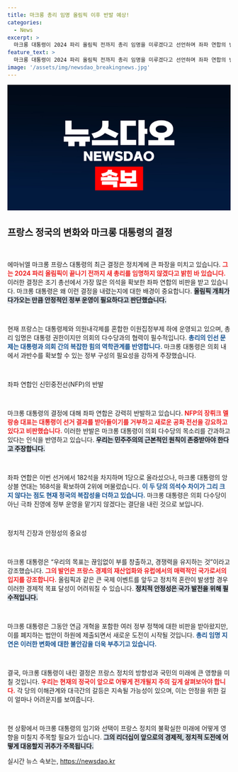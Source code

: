 ```yaml
---
title: 마크롱 총리 임명 올림픽 이후 반발 예상!
categories:
  - News
excerpt: >
  마크롱 대통령이 2024 파리 올림픽 전까지 총리 임명을 미루겠다고 선언하며 좌파 연합의 반발이 거세다. 정치적 혼란을 우려한 그는 정부 안정성을 강조하는데, 과연 프랑스의 미래는 어떻게 될까?
feature_text: >
  마크롱 대통령이 2024 파리 올림픽 전까지 총리 임명을 미루겠다고 선언하며 좌파 연합의 반발이 거세다. 정치적 혼란을 우려한 그는 정부 안정성을 강조하는데, 과연 프랑스의 미래는 어떻게 될까?
image: '/assets/img/newsdao_breakingnews.jpg'
---
```


<p><img src="/assets/img/newsdao_breakingnews.jpg" alt="ranknews 속보" /></p>

<h2 data-ke-size="size26">프랑스 정국의 변화와 마크롱 대통령의 결정</h2>

<p data-ke-size="size16">&nbsp;</p>

<p>에마뉘엘 마크롱 프랑스 대통령의 최근 결정은 정치계에 큰 파장을 미치고 있습니다. <b><span style="color: #ee2323;">그는 2024 파리 올림픽이 끝나기 전까지 새 총리를 임명하지 않겠다고 밝힌 바 있습니다.</span></b> 이러한 결정은 조기 총선에서 가장 많은 의석을 확보한 좌파 연합의 비판을 받고 있습니다. 마크롱 대통령은 왜 이런 결정을 내렸는지에 대한 배경이 중요합니다. <b><span style="background-color: #21538527;">올림픽 개최가 다가오는 만큼 안정적인 정부 운영이 필요하다고 판단했습니다.</span></b></p>

<p data-ke-size="size16">&nbsp;</p>

<p>현재 프랑스는 대통령제와 의원내각제를 혼합한 이원집정부제 하에 운영되고 있으며, 총리 임명은 대통령 권한이지만 의회의 다수당과의 협력이 필수적입니다. <b><span style="color: #1a5490;">총리의 인선 문제는 대통령과 의회 간의 복잡한 힘의 역학관계를 반영합니다.</span></b> 마크롱 대통령은 의회 내에서 과반수를 확보할 수 있는 정부 구성의 필요성을 강하게 주장했습니다.</p>

<p data-ke-size="size16">&nbsp;</p>

<p>좌파 연합인 신민중전선(NFP)의 반발</p>

<p data-ke-size="size16">&nbsp;</p>

<p>마크롱 대통령의 결정에 대해 좌파 연합은 강력히 반발하고 있습니다. <b><span style="color: #ee2323;">NFP의 장뤼크 멜랑숑 대표는 대통령이 선거 결과를 받아들이기를 거부하고 새로운 공화 전선을 강요하고 있다고 비판했습니다.</span></b> 이러한 반발은 마크롱 대통령이 의회 다수당의 목소리를 간과하고 있다는 인식을 반영하고 있습니다. <b><span style="background-color: #21538527;">우리는 민주주의의 근본적인 원칙이 존중받아야 한다고 주장합니다.</span></b></p>

<p data-ke-size="size16">&nbsp;</p>

<p>좌파 연합은 이번 선거에서 182석을 차지하며 1당으로 올라섰으나, 마크롱 대통령의 앙상블 연대는 168석을 확보하여 2위에 머물렀습니다. <b><span style="color: #1a5490;">이 두 당의 의석수 차이가 그리 크지 않다는 점도 현재 정국의 복잡성을 더하고 있습니다.</span></b> 마크롱 대통령은 의회 다수당이 아닌 극좌 진영에 정부 운영을 맡기지 않겠다는 결단을 내린 것으로 보입니다.</p>

<p data-ke-size="size16">&nbsp;</p>

<p>정치적 긴장과 안정성의 중요성</p>

<p data-ke-size="size16">&nbsp;</p>

<p>마크롱 대통령은 “우리의 목표는 끊임없이 부를 창출하고, 경쟁력을 유지하는 것”이라고 강조했습니다. <b><span style="color: #ee2323;">그의 발언은 프랑스 경제의 재산업화와 유럽에서의 매력적인 국가로서의 입지를 강조합니다.</span></b> 올림픽과 같은 큰 국제 이벤트를 앞두고 정치적 혼란이 발생할 경우 이러한 경제적 목표 달성이 어려워질 수 있습니다. <b><span style="background-color: #21538527;">정치적 안정성은 국가 발전을 위해 필수적입니다.</span></b></p>

<p data-ke-size="size16">&nbsp;</p>

<p>마크롱 대통령은 그동안 연금 개혁을 포함한 여러 정부 정책에 대한 비판을 받아왔지만, 이를 폐지하는 법안이 하원에 제출되면서 새로운 도전이 시작될 것입니다. <b><span style="color: #1a5490;">총리 임명 지연은 이러한 변화에 대한 불안감을 더욱 부추기고 있습니다.</span></b> </p>

<p data-ke-size="size16">&nbsp;</p>

<p>결국, 마크롱 대통령이 내린 결정은 프랑스 정치의 방향성과 국민의 미래에 큰 영향을 미칠 것입니다. <b><span style="color: #ee2323;">우리는 현재의 정국이 앞으로 어떻게 전개될지 주의 깊게 살펴보아야 합니다.</span></b> 각 당의 이해관계와 대극간의 갈등은 지속될 가능성이 있으며, 이는 안정을 위한 길이 얼마나 어려운지를 보여줍니다.</p>

<p data-ke-size="size16">&nbsp;</p>

<p>현 상황에서 마크롱 대통령의 임기와 선택이 프랑스 정치의 불확실한 미래에 어떻게 영향을 미칠지 주목할 필요가 있습니다. <b><span style="background-color: #21538527;">그의 리더십이 앞으로의 경제적, 정치적 도전에 어떻게 대응할지 귀추가 주목됩니다.</span></b></p>
실시간 뉴스 속보는, <a href="https://newsdao.kr" rel="dofollow">https://newsdao.kr</a>


